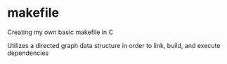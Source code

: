 # makefile
Creating my own basic makefile in C


Utilizes a directed graph data structure in order to link, build, and execute dependencies
